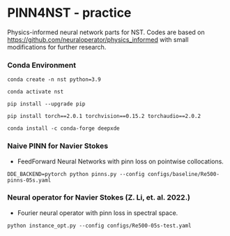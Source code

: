 # PINN4NST - practice
Physics-informed neural network parts for NST. Codes are based on https://github.com/neuraloperator/physics_informed with small modifications for further research.

### Conda Environment
```
conda create -n nst python=3.9

conda activate nst

pip install --upgrade pip

pip install torch==2.0.1 torchvision==0.15.2 torchaudio==2.0.2

conda install -c conda-forge deepxde
```

### Naive PINN for Navier Stokes
- FeedForward Neural Networks with pinn loss on pointwise collocations.
```
DDE_BACKEND=pytorch python pinns.py --config configs/baseline/Re500-pinns-05s.yaml
```

### Neural operator for Navier Stokes (Z. Li, et. al. 2022.)
- Fourier neural operator with pinn loss in spectral space.
```
python instance_opt.py --config configs/Re500-05s-test.yaml
```
